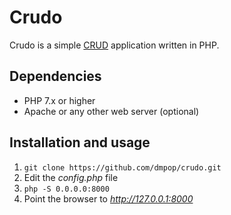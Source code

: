 # Crudo

Crudo is a simple [CRUD](https://www.wikiwand.com/en/Create,_read,_update_and_delete) application written in PHP.

## Dependencies

- PHP 7.x or higher
- Apache or any other web server (optional)

## Installation and usage

1. `git clone https://github.com/dmpop/crudo.git`
2. Edit the _config.php_ file
3. `php -S 0.0.0.0:8000`
4. Point the browser to _http://127.0.0.1:8000_